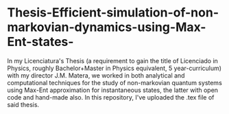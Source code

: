 # Thesis-Efficient-simulation-of-non-markovian-dynamics-using-Max-Ent-states-

In my Licenciatura's Thesis (a requirement to gain the title of Licenciado in Physics, roughly Bachelor+Master in Physics equivalent, 5 year-curriculum) with my director J.M. Matera, we worked in both analytical and computational techniques for the study of non-markovian quantum systems using Max-Ent approximation for instantaneous states, the latter with open code and hand-made also. In this repository, I've uploaded the .tex file of said thesis. 
